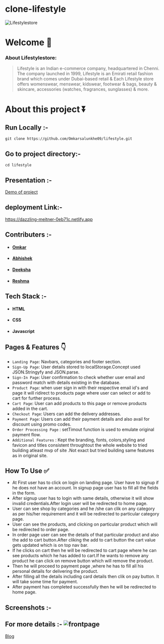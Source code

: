 # clone-lifestyle

![Lifestylestore](https://user-images.githubusercontent.com/96103401/158479838-6fa581d1-df85-4287-aef3-3ae890f1a40f.png)

# Welcome :wave:

### About Lifestylestore:

> Lifestyle is an Indian e-commerce company, headquartered in Chenni. The company launched in 1999, Lifestyle is an Emirati retail fashion brand which comes under Dubai-based retail & Each Lifestyle store offers womenswear, menswear, kidswear, footwear & bags, beauty & skincare, accessories (watches, fragrances, sunglasses) & more.

# About this project ⏬

## Run Locally :-
``git clone https://github.com/Omkarsalunkhe09/lifestyle.git``

## Go to project directory:- 
`cd lifestyle`

## Presentation :-
[Demo of project](https://drive.google.com/file/d/1D7utIlmbQ6yaJ7NzHFzEVZ31MqY7J7L8/view)

## deployment Link:-
https://dazzling-meitner-0eb71c.netlify.app

## Contributers :- 
- #### [Omkar](https://www.linkedin.com/in/omkar-salunkhe-1ba371228/)
- #### [Abhishek](https://www.linkedin.com/in/abhishek-dadhich-743bb422a/)
- #### [Deeksha](https://www.linkedin.com/in/deeksha-sharma-5320a8202/)
- #### [Reshma](https://www.linkedin.com/in/reshma-a8a871189/)

## Tech Stack :- 

- #### HTML
- #### CSS
- #### Javascript

## Pages & Features :point_down:


- `Landing Page`: Navbars, categories and footer section.
- `Sign-Up Page`: User details stored to localStorage.Concept used JSON.Stringyfy and JSON.parse.
- `Sign-In Page`: User confirmation to check whether user email and password match with details existing in the database.
- `Product Page`: when user sign in with their respective email id's and  page it will ridirect to products page where user can select or add to cart for further process.
- `Cart Page`: User can add products to this page or remove products added in the cart.
- `Checkout Page`: Users can add the delivery addresses.
- `Payment Page`: Users can add their payment details and also avail for discount using promo codes.
- `Order Processing Page` : setTimout function is used to emulate original payment flow.
- `Additional Features` : Kept the branding, fonts, colors,styling and favicon and titles consistent throughtout the whole website to tried building atleast mvp of site .Not exact but tried  building same features as in original site.
 
## How To Use ✅

- At First user has to click on login on landing page. User have to signup if he does not have an account. In signup page user has to  fill  all the fields in the form.
- After signup user has to login with same details, otherwise it will show invalid credentials.After login user will be redirected to home page.
- User can see shop by categories and he /she can clik on any category as per his/her requirement and it will be redirected to particular category page.
- User can see the products, and clicking on particular product which will be redirected to order page.
- In order page user can see the details of that particular product and also the add to cart button.After cliking the add to cart button the cart value gets updated which is on top nav bar.
- If he clicks on cart then he will be redirected to cart page where he can see products which he has added to cart.If he wants to remove any product he can click on remove button which will remove the product. 
- Then he will proceed to payment page ,where he has to fill all his personal details for delivering the product.
- After filling all the details including card details then clik on pay button. It will take some time for payment.
- After payment has completed successfully then he will be redirected to home page.



## Screenshots :- 
## For more details :- ![frontpage](https://user-images.githubusercontent.com/96103401/158800507-f60b4236-f11f-4bc9-88dc-e89f386f7fbb.png)

[Blog](https://link.medium.com/C5O6mlCR6lb)
